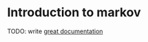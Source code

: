 # Introduction to markov

TODO: write [great documentation](http://jacobian.org/writing/what-to-write/)
